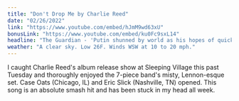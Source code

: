 ```yaml
---
title: "Don't Drop Me by Charlie Reed"
date: "02/26/2022"
link: "https://www.youtube.com/embed/hJmM9wd63xU"
bonusLink: "https://www.youtube.com/embed/ku0Fc9sxL14"
headline: "The Guardian - 'Putin shunned by world as his hopes of quick victory evaporate'"
weather: "A clear sky. Low 26F. Winds WSW at 10 to 20 mph."
---
```


I caught Charlie Reed's album release show at Sleeping Village this past Tuesday and thoroughly enjoyed the 7-piece band's misty, Lennon-esque set. Case Oats (Chicago, IL) and Eric Slick (Nashville, TN) opened. This song is an absolute smash hit and has been stuck in my head all week.
